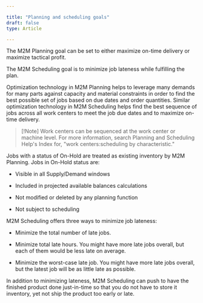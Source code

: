 ```yaml
---

title: "Planning and scheduling goals"
draft: false
type: Article

---
```


The M2M Planning goal can be set to either maximize on-time delivery or maximize tactical profit.

The M2M Scheduling goal is to minimize job lateness while fulfilling the plan.

Optimization technology in M2M Planning helps to leverage many demands for many parts against capacity and material constraints in order to find the best possible set of jobs based on due dates and order quantities. Similar optimization technology in M2M Scheduling helps find the best sequence of jobs across all work centers to meet the job due dates and to maximize on-time delivery.

> [!Note] Work centers can be sequenced at the work center or machine level. For more information, search Planning and Scheduling Help's Index for, "work centers:scheduling by characteristic."

Jobs with a status of On-Hold are treated as existing inventory by M2M Planning. Jobs in On-Hold status are:

- Visible in all Supply/Demand windows

- Included in projected available balances calculations

- Not modified or deleted by any planning function

- Not subject to scheduling

M2M Scheduling offers three ways to minimize job lateness:

- Minimize the total number of late jobs.

- Minimize total late hours. You might have more late jobs overall, but each of them would be less late on average.

- Minimize the worst-case late job. You might have more late jobs overall, but the latest job will be as little late as possible.

In addition to minimizing lateness, M2M Scheduling can push to have the finished product done just-in-time so that you do not have to store it inventory, yet not ship the product too early or late.

​